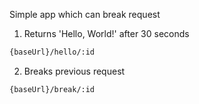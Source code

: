 Simple app which can break request

1. Returns 'Hello, World!' after 30 seconds
```bash
{baseUrl}/hello/:id
```

2. Breaks previous request
```bash
{baseUrl}/break/:id
```
